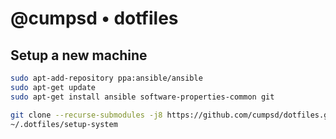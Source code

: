 # @cumpsd • dotfiles

## Setup a new machine

```bash
sudo apt-add-repository ppa:ansible/ansible
sudo apt-get update
sudo apt-get install ansible software-properties-common git

git clone --recurse-submodules -j8 https://github.com/cumpsd/dotfiles.git ~/.dotfiles
~/.dotfiles/setup-system
```
